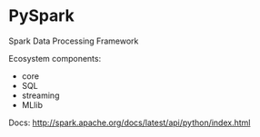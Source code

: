 # PySpark

Spark Data Processing Framework

Ecosystem components:
* core
* SQL
* streaming
* MLlib

Docs: http://spark.apache.org/docs/latest/api/python/index.html

